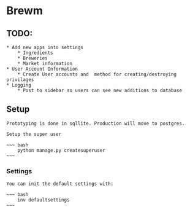 # Brewm

## TODO:

    * Add new apps into settings
        * Ingredients
        * Breweries
        * Market information
    * User Account Information
        * Create User accounts and  method for creating/destroying privilages
    * Logging
        * Post to sidebar so users can see new additions to database

## Setup
    Prototyping is done in sqllite. Production will move to postgres.

    Setup the super user

    ~~~ bash
        python manage.py createsuperuser
    ~~~

### Settings

    You can init the default settings with:

    ~~~ bash
        inv defaultsettings
    ~~~
